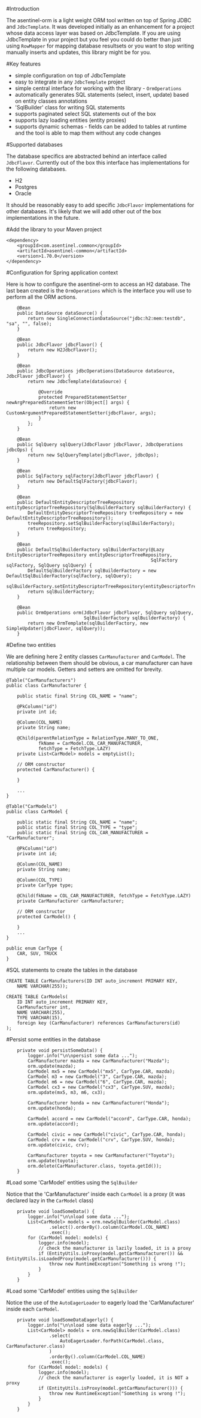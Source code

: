 #Introduction 

The asentinel-orm is a light weight ORM tool written on top of Spring JDBC and `JdbcTemplate`. It was developed initially as an enhancement for a project whose data access layer was based on JdbcTemplate. If you are using JdbcTemplate in your project but you feel you could do better than just using `RowMapper` for mapping database resultsets or you want to stop writing manually inserts and updates, this library might be for you.


#Key features

- simple configuration on top of JdbcTemplate
- easy to integrate in any `JdbcTemplate` project
- simple central interface for working with the library - `OrmOperations` 
- automatically generates SQL statements (select, insert, update) based on entity classes annotations
- 'SqlBuilder' class for writing SQL statements
- supports paginated select SQL statements out of the box
- supports lazy loading entities (entity proxies)
- supports dynamic schemas - fields can be added to tables at runtime and the tool is able to map them without any code changes


#Supported databases

The database specifics are abstracted behind an interface called `JdbcFlavor`. Currently out of the box this interface has implementations for the following databases.

- H2
- Postgres
- Oracle

It should be reasonably easy to add specific `JdbcFlavor` implementations for other databases. It's likely that we will add other out of the box implementations in the future.

#Add the library to your Maven project
```
<dependency>
    <groupId>com.asentinel.common</groupId>
    <artifactId>asentinel-common</artifactId>
    <version>1.70.0</version>
</dependency>
```

#Configuration for Spring application context

Here is how to configure the asentinel-orm to access an H2 database. The last bean created is the `OrmOperations` which is
the interface you will use to perform all the ORM actions.

```
	@Bean
	public DataSource dataSource() {
		return new SingleConnectionDataSource("jdbc:h2:mem:testdb", "sa", "", false);
	}

    @Bean
    public JdbcFlavor jdbcFlavor() {
        return new H2JdbcFlavor();
    }
	
	@Bean
	public JdbcOperations jdbcOperations(DataSource dataSource, JdbcFlavor jdbcFlavor) {
		return new JdbcTemplate(dataSource) {
			
			@Override
			protected PreparedStatementSetter newArgPreparedStatementSetter(Object[] args) {
				return new CustomArgumentPreparedStatementSetter(jdbcFlavor, args);
			}
		};
	}
	
    @Bean
    public SqlQuery sqlQuery(JdbcFlavor jdbcFlavor, JdbcOperations jdbcOps) {
        return new SqlQueryTemplate(jdbcFlavor, jdbcOps);
    }

    @Bean
    public SqlFactory sqlFactory(JdbcFlavor jdbcFlavor) {
        return new DefaultSqlFactory(jdbcFlavor);
    }

    @Bean
    public DefaultEntityDescriptorTreeRepository entityDescriptorTreeRepository(SqlBuilderFactory sqlBuilderFactory) {
        DefaultEntityDescriptorTreeRepository treeRepository = new DefaultEntityDescriptorTreeRepository();
        treeRepository.setSqlBuilderFactory(sqlBuilderFactory);
        return treeRepository;
    }

    @Bean
    public DefaultSqlBuilderFactory sqlBuilderFactory(@Lazy EntityDescriptorTreeRepository entityDescriptorTreeRepository,
                                                      SqlFactory sqlFactory, SqlQuery sqlQuery) {
        DefaultSqlBuilderFactory sqlBuilderFactory = new DefaultSqlBuilderFactory(sqlFactory, sqlQuery);
        sqlBuilderFactory.setEntityDescriptorTreeRepository(entityDescriptorTreeRepository);
        return sqlBuilderFactory;
    }

    @Bean
    public OrmOperations orm(JdbcFlavor jdbcFlavor, SqlQuery sqlQuery,
                             SqlBuilderFactory sqlBuilderFactory) {
        return new OrmTemplate(sqlBuilderFactory, new SimpleUpdater(jdbcFlavor, sqlQuery));
    }
```

#Define two entities

We are defining here 2 entity classes `CarManufacturer` and `CarModel`. The relationship between them should be obvious,
a car manufacturer can have multiple car models. Getters and setters are omitted for brevity.

```
@Table("CarManufacturers")
public class CarManufacturer {
	
	public static final String COL_NAME = "name";

	@PkColumn("id")
	private int id;
	
	@Column(COL_NAME)
	private String name;
	
	@Child(parentRelationType = RelationType.MANY_TO_ONE, 
			fkName = CarModel.COL_CAR_MANUFACTURER, 
			fetchType = FetchType.LAZY)
	private List<CarModel> models = emptyList();

	// ORM constructor
	protected CarManufacturer() {
		
	}
	
	...
}

@Table("CarModels")
public class CarModel {
	
	public static final String COL_NAME = "name";
	public static final String COL_TYPE = "type";
	public static final String COL_CAR_MANUFACTURER = "CarManufacturer";
	
	@PkColumn("id")
	private int id;
	
	@Column(COL_NAME)
	private String name;
	
	@Column(COL_TYPE)
	private CarType type;
	
	@Child(fkName = COL_CAR_MANUFACTURER, fetchType = FetchType.LAZY)
	private CarManufacturer carManufacturer;
	
	// ORM constructor
	protected CarModel() {
		
	}
	...
}

public enum CarType {
	CAR, SUV, TRUCK
}
```

#SQL statements to create the tables in the database
```
CREATE TABLE CarManufacturers(ID INT auto_increment PRIMARY KEY,
	NAME VARCHAR(255));

CREATE TABLE CarModels(
	ID INT auto_increment PRIMARY KEY,
	CarManufacturer int,
	NAME VARCHAR(255),
	TYPE VARCHAR(15),
	foreign key (CarManufacturer) references CarManufacturers(id)
);
```

#Persist some entities in the database

```
	private void persistSomeData() {
		logger.info("\n\npersist some data ...");
		CarManufacturer mazda = new CarManufacturer("Mazda");
		orm.update(mazda);
		CarModel mx5 = new CarModel("mx5", CarType.CAR, mazda);
		CarModel m3 = new CarModel("3", CarType.CAR, mazda);
		CarModel m6 = new CarModel("6", CarType.CAR, mazda);
		CarModel cx3 = new CarModel("cx3", CarType.SUV, mazda);
		orm.update(mx5, m3, m6, cx3);
		
		CarManufacturer honda = new CarManufacturer("Honda");
		orm.update(honda);
		
		CarModel accord = new CarModel("accord", CarType.CAR, honda);
		orm.update(accord);
		
		CarModel civic = new CarModel("civic", CarType.CAR, honda);
		CarModel crv = new CarModel("crv", CarType.SUV, honda);
		orm.update(civic, crv);
		
		CarManufacturer toyota = new CarManufacturer("Toyota");
		orm.update(toyota);
		orm.delete(CarManufacturer.class, toyota.getId());
	}

```

#Load some 'CarModel' entities using the `SqlBuilder` 

Notice that the 'CarManufacturer' inside each `CarModel` is a proxy (it was declared lazy in the `CarModel` class)

```
	private void loadSomeData() {
		logger.info("\n\nload some data ...");
		List<CarModel> models = orm.newSqlBuilder(CarModel.class)
				.select().orderBy().column(CarModel.COL_NAME)
				.exec();
		for (CarModel model: models) {
			logger.info(model);
			// check the manufacturer is lazily loaded, it is a proxy
			if (EntityUtils.isProxy(model.getCarManufacturer()) && EntityUtils.isLoadedProxy(model.getCarManufacturer())) {
				throw new RuntimeException("Something is wrong !");
			}
		}
	}
```

#Load some 'CarModel' entities using the `SqlBuilder` 

Notice the use of the `AutoEagerLoader` to eagerly load the 'CarManufacturer' inside each `CarModel`.

```
	private void loadSomeDataEagerly() {
		logger.info("\n\nload some data eagerly ...");
		List<CarModel> models = orm.newSqlBuilder(CarModel.class)
				.select(
					AutoEagerLoader.forPath(CarModel.class, CarManufacturer.class)
				)
				.orderBy().column(CarModel.COL_NAME)
				.exec();
		for (CarModel model: models) {
			logger.info(model);
			// check the manufacturer is eagerly loaded, it is NOT a proxy
			if (EntityUtils.isProxy(model.getCarManufacturer())) {
				throw new RuntimeException("Something is wrong !");
			}
		}
	}
```
